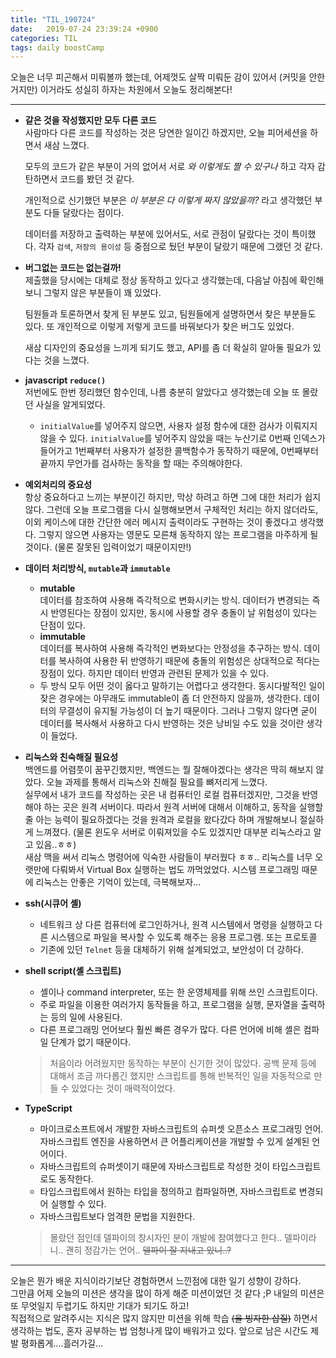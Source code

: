 ```yaml
---
title: "TIL_190724"
date:   2019-07-24 23:39:24 +0900
categories: TIL
tags: daily boostCamp
---
```


오늘은 너무 피곤해서 미뤄볼까 했는데, 어제껏도 살짝 미뤄둔 감이 있어서 (커밋을 안한거지만) 이거라도 성실히 하자는 차원에서 오늘도 정리해본다!  
  
___

* **같은 것을 작성했지만 모두 다른 코드**  
  사람마다 다른 코드를 작성하는 것은 당연한 일이긴 하겠지만, 오늘 피어세션을 하면서 새삼 느꼈다. 
  
  모두의 코드가 같은 부분이 거의 없어서 서로 _와 이렇게도 짤 수 있구나_ 하고 각자 감탄하면서 코드를 봤던 것 같다.   
    
  개인적으로 신기했던 부분은 _이 부분은 다 이렇게 짜지 않았을까?_ 라고 생각했던 부분도 다들 달랐다는 점이다.  
    
  데이터를 저장하고 출력하는 부분에 있어서도, 서로 관점이 달랐다는 것이 특이했다. 각자 `검색`, `저장의 용이성` 등 중점으로 뒀던 부분이 달랐기 때문에 그랬던 것 같다.  

* **버그없는 코드는 없는걸까!**  
  제출했을 당시에는 대체로 정상 동작하고 있다고 생각했는데, 다음날 아침에 확인해보니 그렇지 않은 부분들이 꽤 있었다.  
    
  팀원들과 토론하면서 찾게 된 부분도 있고, 팀원들에게 설명하면서 찾은 부분들도 있다. 또 개인적으로 이렇게 저렇게 코드를 바꿔보다가 찾은 버그도 있었다.  

  새삼 디자인의 중요성을 느끼게 되기도 했고, API를 좀 더 확실히 알아둘 필요가 있다는 것을 느꼈다.  

* **javascript `reduce()`**  
  저번에도 한번 정리했던 함수인데, 나름 충분히 알았다고 생각했는데 오늘 또 몰랐던 사실을 알게되었다.  
  - `initialValue`를 넣어주지 않으면, 사용자 설정 함수에 대한 검사가 이뤄지지 않을 수 있다. `initialValue`를 넣어주지 않았을 때는 누산기로 0번째 인덱스가 들어가고 1번째부터 사용자가 설정한 콜백함수가 동작하기 때문에, 0번째부터 끝까지 무언가를 검사하는 동작을 할 때는 주의해야한다.  

* **예외처리의 중요성**  
  항상 중요하다고 느끼는 부분이긴 하지만, 막상 하려고 하면 그에 대한 처리가 쉽지 않다. 그런데 오늘 프로그램을 다시 실행해보면서 구체적인 처리는 하지 않더라도, 이외 케이스에 대한 간단한 에러 메시지 출력이라도 구현하는 것이 좋겠다고 생각했다. 
  그렇지 않으면 사용자는 영문도 모른채 동작하지 않는 프로그램을 마주하게 될 것이다. (물론 잘못된 입력이었기 때문이지만!)

* **데이터 처리방식, `mutable`과 `immutable`**
  - **mutable**  
    데이터를 참조하여 사용해 즉각적으로 변화시키는 방식. 데이터가 변경되는 즉시 반영된다는 장점이 있지만, 동시에 사용할 경우 충돌이 날 위험성이 있다는 단점이 있다. 
  - **immutable**  
    데이터를 복사하여 사용해 즉각적인 변화보다는 안정성을 추구하는 방식. 데이터를 복사하여 사용한 뒤 반영하기 때문에 충돌의 위험성은 상대적으로 적다는 장점이 있다. 하지만 데이터 반영과 관련된 문제가 있을 수 있다.
  - 두 방식 모두 어떤 것이 옳다고 말하기는 어렵다고 생각한다. 동시다발적인 일이  잦은 경우에는 아무래도 immutable이 좀 더 안전하지 않을까, 생각한다. 데이터의 무결성이 유지될 가능성이 더 높기 때문이다. 그러나 그렇지 않다면 굳이 데이터를 복사해서 사용하고 다시 반영하는 것은 낭비일 수도 있을 것이란 생각이 들었다.  

* **리눅스와 친숙해질 필요성**  
  백엔드를 어렴풋이 꿈꾸긴했지만, 백엔드는 뭘 잘해야겠다는 생각은 딱히 해보지 않았다. 오늘 과제를 통해서 리눅스와 친해질 필요를 뼈저리게 느꼈다.  
  실무에서 내가 코드를 작성하는 곳은 내 컴퓨터인 로컬 컴퓨터겠지만, 그것을 반영해야 하는 곳은 원격 서버이다. 따라서 원격 서버에 대해서 이해하고, 동작을 실행할 줄 아는 능력이 필요하겠다는 것을 원격과 로컬을 왔다갔다 하며 개발해보니 절실하게 느껴졌다. (물론 윈도우 서버로 이뤄져있을 수도 있겠지만 대부분 리눅스라고 알고 있음..ㅎㅎ)  
  새삼 맥을 써서 리눅스 명령어에 익숙한 사람들이 부러웠다 ㅎㅎ.. 리눅스를 너무 오랫만에 다뤄봐서 Virtual Box 실행하는 법도 까먹었었다. 시스템 프로그래밍 때문에 리눅스는 안좋은 기억이 있는데, 극복해보자...

* **ssh(시큐어 셸)**
  - 네트워크 상 다른 컴퓨터에 로그인하거나, 원격 시스템에서 명령을 실행하고 다른 시스템으로 파일을 복사할 수 있도록 해주는 응용 프로그램. 또는 프로토콜
  - 기존에 있던 `Telnet` 등을 대체하기 위해 설계되었고, 보안성이 더 강하다. 

* **shell script(셸 스크립트)**
  - 셸이나 command interpreter, 또는 한 운영체제를 위해 쓰인 스크립트이다.  
  - 주로 파일을 이용한 여러가지 동작들을 하고, 프로그램을 실행, 문자열을 출력하는 등의 일에 사용된다. 
  - 다른 프로그래밍 언어보다 훨씬 빠른 경우가 많다. 다른 언어에 비해 셸은 컴파일 단계가 없기 때문이다. 
  > 처음이라 어려웠지만 동작하는 부분이 신기한 것이 많았다. 공백 문제 등에 대해서 조금 까다롭긴 했지만 스크립트를 통해 반복적인 일을 자동적으로 만들 수 있었다는 것이 매력적이었다. 

* **TypeScript**
  - 마이크로소프트에서 개발한 자바스크립트의 슈퍼셋 오픈소스 프로그래밍 언어. 자바스크립트 엔진을 사용하면서 큰 어플리케이션을 개발할 수 있게 설계된 언어이다. 
  - 자바스크립트의 슈퍼셋이기 때문에 자바스크립트로 작성한 것이 타입스크립트로도 동작한다. 
  - 타입스크립트에서 원하는 타입을 정의하고 컴파일하면, 자바스크립트로 변경되어 실행할 수 있다. 
  - 자바스크립트보다 엄격한 문법을 지원한다. 
  > 몰랐던 점인데 델파이의 창시자인 분이 개발에 참여했다고 한다.. 델파이라니.. 괜히 정감가는 언어.. ~~델파이 잘 지내고 있니..?~~

___

오늘은 뭔가 배운 지식이라기보단 경험하면서 느낀점에 대한 일기 성향이 강하다.  
그만큼 어제 오늘의 미션은 생각을 많이 하게 해준 미션이었던 것 같다 ;P 내일의 미션은 또 무엇일지 두렵기도 하지만 기대가 되기도 하고!  
직접적으로 알려주시는 지식은 많지 않지만 미션을 위해 학습 ~~(을 빙자한 삽질)~~ 하면서 생각하는 법도, 혼자 공부하는 법 엄청나게 많이 배워가고 있다. 앞으로 남은 시간도 제발 평화롭게....흘러가길...
